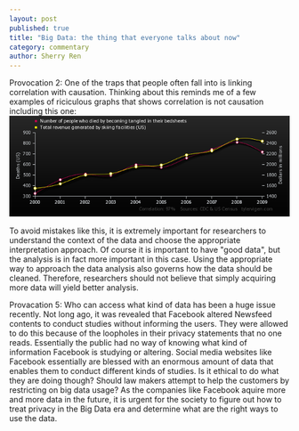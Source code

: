 ```yaml
---
layout: post
published: true
title: "Big Data: the thing that everyone talks about now"
category: commentary
author: Sherry Ren
---
```


Provocation 2: One of the traps that people often fall into is linking correlation with causation. Thinking about this reminds me of a few examples of riciculous graphs that shows correlation is not causation including this one:![correlation_vs_causation.png](/assets/correlation_vs_causation.png)


To avoid mistakes like this, it is extremely important for researchers to understand the context of the data and choose the appropriate interpretation approach. Of course it is important to have "good data", but the analysis is in fact more important in this case. Using the appropriate way to approach the data analysis also governs how the data should be cleaned. Therefore, researchers should not believe that simply acquiring more data will yield better analysis.

Provacation 5: Who can access what kind of data has been a huge issue recently. Not long ago, it was revealed that Facebook altered Newsfeed contents to conduct studies without informing the users. They were allowed to do this because of the loopholes in their privacy statements that no one reads. Essentially the public had no way of knowing what kind of information Facebook is studying or altering. Social media websites like Facebook essentially are blessed with an enormous amount of data that enables them to conduct different kinds of studies. Is it ethical to do what they are doing though? Should law makers attempt to help the customers by restricting on big data usage? As the companies like Facebook aquire more and more data in the future, it is urgent for the society to figure out how to treat privacy in the Big Data era and determine what are the right ways to use the data. 

